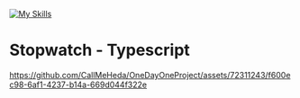 [![My Skills](https://skillicons.dev/icons?i=ts)](https://skillicons.dev)

# Stopwatch - Typescript
https://github.com/CallMeHeda/OneDayOneProject/assets/72311243/f600ec98-6af1-4237-b14a-669d044f322e